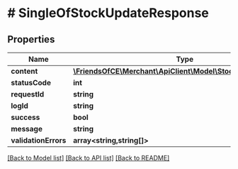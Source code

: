 # # SingleOfStockUpdateResponse

## Properties

Name | Type | Description | Notes
------------ | ------------- | ------------- | -------------
**content** | [**\FriendsOfCE\Merchant\ApiClient\Model\StockUpdateResponse**](StockUpdateResponse.md) |  | [optional]
**statusCode** | **int** |  | [optional]
**requestId** | **string** |  | [optional]
**logId** | **string** |  | [optional]
**success** | **bool** |  | [optional]
**message** | **string** |  | [optional]
**validationErrors** | **array<string,string[]>** |  | [optional]

[[Back to Model list]](../../README.md#models) [[Back to API list]](../../README.md#endpoints) [[Back to README]](../../README.md)
